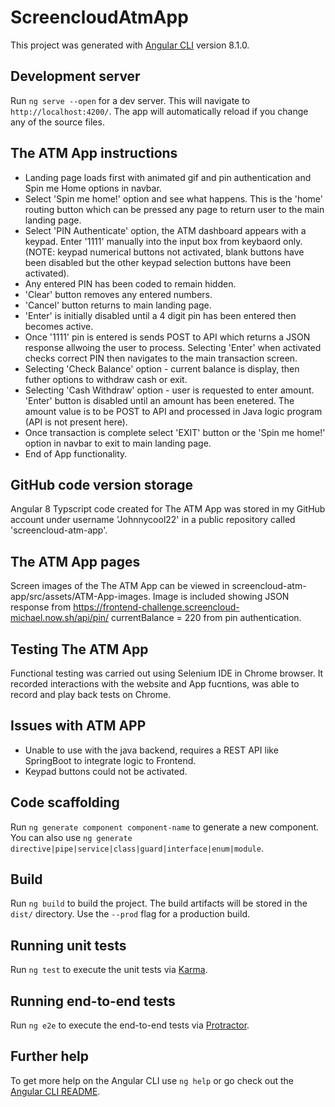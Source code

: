 # ScreencloudAtmApp

This project was generated with [Angular CLI](https://github.com/angular/angular-cli) version 8.1.0.

## Development server

Run `ng serve --open` for a dev server. This will navigate to `http://localhost:4200/`. The app will automatically reload if you change any of the source files.

## The ATM App instructions
- Landing page loads first with animated gif and pin authentication and Spin me Home options in navbar.
- Select 'Spin me home!' option and see what happens. This is the 'home' routing button which can be pressed any page to return user to the main landing page.
- Select 'PIN Authenticate' option, the ATM dashboard appears with a keypad. Enter '1111' manually into the input box from keybaord only. (NOTE: keypad numerical buttons not activated, blank buttons have been disabled but the other keypad selection buttons have been activated).
- Any entered PIN has been coded to remain hidden. 
- 'Clear' button removes any entered numbers. 
- 'Cancel' button returns to main landing page. 
- 'Enter' is initially disabled until a 4 digit pin has been entered then becomes active. 
- Once '1111' pin is entered is sends POST to API which returns a JSON response allwoing the user to process. Selecting 'Enter' when activated checks correct PIN then navigates to the main transaction screen.
- Selecting 'Check Balance' option - current balance is display, then futher options to withdraw cash or exit.
- Selecting 'Cash Withdraw' option - user is requested to enter amount. 'Enter' button is disabled until an amount has been enetered. The amount value is to be POST to API and processed in Java logic program (API is not present here). 
- Once transaction is complete select 'EXIT' button or the 'Spin me home!' option in navbar to exit to main landing page.
- End of App functionality.

## GitHub code version storage

Angular 8 Typscript code created for The ATM App was stored in my GitHub account under username 'Johnnycool22' in a public repository called 'screencloud-atm-app'.

## The ATM App pages

Screen images of the The ATM App can be viewed in screencloud-atm-app/src/assets/ATM-App-images.
Image is included showing JSON response from https://frontend-challenge.screencloud-michael.now.sh/api/pin/ currentBalance = 220 from pin authentication.

## Testing The ATM App

Functional testing was carried out using Selenium IDE in Chrome browser. It recorded interactions with the website and App fucntions, was able to record and play back tests on Chrome.

## Issues with ATM APP
- Unable to use with the java backend, requires a REST API like SpringBoot to integrate logic to Frontend.
- Keypad buttons could not be activated.

## Code scaffolding

Run `ng generate component component-name` to generate a new component. You can also use `ng generate directive|pipe|service|class|guard|interface|enum|module`.

## Build

Run `ng build` to build the project. The build artifacts will be stored in the `dist/` directory. Use the `--prod` flag for a production build.

## Running unit tests

Run `ng test` to execute the unit tests via [Karma](https://karma-runner.github.io).

## Running end-to-end tests

Run `ng e2e` to execute the end-to-end tests via [Protractor](http://www.protractortest.org/).

## Further help

To get more help on the Angular CLI use `ng help` or go check out the [Angular CLI README](https://github.com/angular/angular-cli/blob/master/README.md).

